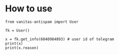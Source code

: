 # How to use


```
from vanitas-antispam import User

fk = User()

x = fk.get_info(6040984893) # user id of telegram
print(x)
print(x.reason)

```
